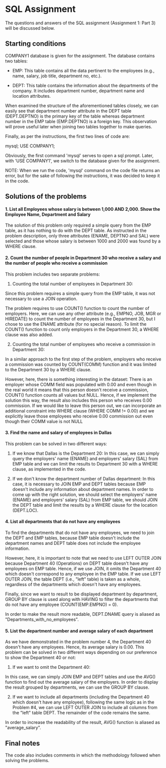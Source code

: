 # SQL Assignment

The questions and answers of the SQL assignment (Assignment 1: Part 3) will be discussed below.

## Starting conditions

COMPANY1 database is given for the assignment. The database contains two tables:

- EMP: This table contains all the data pertinent to the employees (e.g., name, salary, job title, department no, etc.).

- DEPT: This table contains the information about the departments of the company. It includes department number, department name and location attributes.

When examined the structure of the aforementioned tables closely, we can easily see that department number attribute in the DEPT table (DEPT.DEPTNO) is the primary key of the table whereas department number in the EMP table (EMP.DEPTNO) is a foreign key. This observation will prove useful later when joining two tables together to make queries.

Finally, as per the instructions, the first two lines of code are:

mysql;
USE COMPANY1;

Obviously, the first command 'mysql' serves to open a sql prompt. Later, with 'USE COMPANY1', we switch to the database given for the assignment.

NOTE: When we run the code, 'mysql' command on the code file returns an error, but for the sake of following the instructions, it was decided to keep it in the code.

## Solutions of the problems

#### 1. List all Employees whose salary is between 1,000 AND 2,000. Show the Employee Name, Department and Salary

The solution of this problem only required a simple query from the EMP table, as it has nothing to do with the DEPT table. As instructed in the problem description, only three attributes (ENAME, DEPTNO and SAL) were selected and those whose salary is between 1000 and 2000 was found by a WHERE clause.

#### 2. Count the number of people in Department 30 who receive a salary and the number of people who receive a commission

This problem includes two separate problems:
1. Counting the total number of employees in Department 30:

Since this problem requires a simple query from the EMP table, it was not necessary to use a JOIN operation. 

The problem requires to use COUNT() function to count the number of employers. Here, we can use any other attribute (e.g., EMPNO, JOB,  MGR or HIREDATE) to count the number of employees in the Department 30, but I chose to use the ENAME attribute (for no special reason). To limit the COUNT() function to count only employers in the Department 30, a WHERE clause was also added.

2. Counting the total number of employees who receive a commission in Department 30:

In a similar approach to the first step of the problem, employers who receive a commission was counted by COUNT(COMM) function and it was limited to the Department 30 by a WHERE clause.

However, here, there is something interesting in the dataset: There is an employer whose COMM field was populated with 0.00 and even though in the real world it means that this person doesn't receive a commission, COUNT() function counts all values but NULL. Hence, if we implement the solution this way, the result also includes this person who receives 0.00 commission. If we would like to leave this person out, we can incorporate an additional constraint into WHERE clause (WHERE COMM != 0.00) and we explicitly leave those employees who receive 0.00 commission out even though their COMM value is not NULL

#### 3. Find the name and salary of employees in Dallas

This problem can be solved in two different ways:
1. If we know that Dallas is the Department 20: 
In this case, we can simply query the employers' name (ENAME) and employers' salary (SAL) from EMP table and we can limit the results to Department 30 with a WHERE clause, as implemented in the code.

2. If we don't know the department number of Dallas department:
In this case, it is necessary to JOIN EMP and DEPT tables because EMP doesn't include any information about department names. In order to come up with the right solution, we should select the employers' name (ENAME) and employers' salary (SAL) from EMP table, we should JOIN the DEPT table and limit the results by a WHERE clause for the location (DEPT.LOC).

#### 4. List all departments that do not have any employees

To find the departments that do not have any employees, we need to join the DEPT and EMP tables, because EMP table doesn't include the department names and DEPT table does not include the employee information. 

However, here, it is important to note that we need to use LEFT OUTER JOIN because Department 40 (Operations) on DEPT table doesn't have any employees on EMP table. Hence, if we use JOIN, it omits the Department 40 which doesn't correspond to any employee in the EMP table.  If we use LEFT OUTER JOIN, the table DEPT (i.e., "left" table) is taken as a whole, regardless of the departments which doesn't have any employees.

Finally, since we want to result to be displayed department by department, GROUP BY clause is used along with HAVING to filter the departments that do not have any employee (COUNT(EMP.EMPNO) = 0).

In order to make the result more readable, DEPT.DNAME query is aliased as "Departments_with_no_employees".

#### 5. List the department number and average salary of each department

As we have demonstrated in the problem number 4, the Department 40 doesn't have any employees. Hence, its average salary is 0.00. This problem can be solved in two different ways depending on our preference to show the Department 40 or not:
1. If we want to omit the Department 40:

In this case, we can simply JOIN EMP and DEPT tables and use the AVG() function to find out the average salary of the employers. In order to display the result grouped by departments, we can use the GROUP BY clause.

2. If we want to include all departments (including the Department 40 which doesn't have any employee), following the same logic as in the Problem #4, we can use LEFT OUTER JOIN to include all columns from the "left" table DEPT. The remainder of the code remains the same.

In order to increase the readability of the result, AVG() function is aliased as "average_salary".

## Final notes

The code also includes comments in which the methodology followed when solving the problems. 
